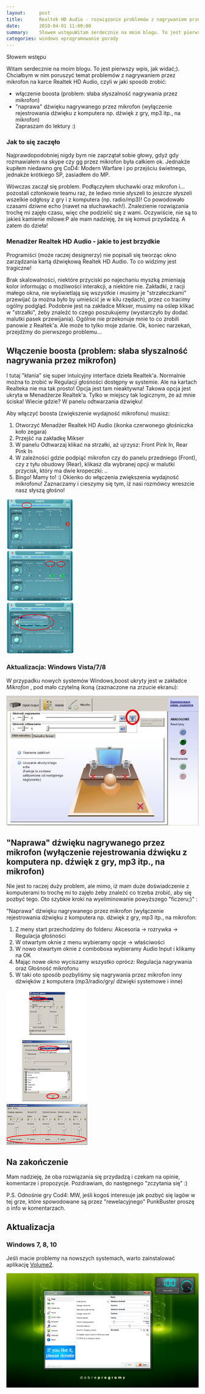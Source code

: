 ```yaml
---
layout:     post
title:      Realtek HD Audio - rozwiązanie problemów z nagrywaniem przez mikrofon i kilka dygresji
date:       2010-04-01 11:09:00
summary:    Słowem wstępuWitam serdecznie na moim blogu. To jest pierwszy wpis, jak widać;).Chciałbym w nim poruszyć temat problemów z nagrywaniem przez mikrofon na karce Realtek HD Audio, czyli w jaki sposób zrobić:- włączenie boosta (problem: słaba słyszalność nagrywania przez mikrofon) - "naprawa" dźwięku na...
categories: windows oprogramowanie porady
---
```




Słowem wstępu


Witam serdecznie na moim blogu. To jest pierwszy wpis, jak widać;).
Chciałbym w nim poruszyć temat problemów z nagrywaniem przez mikrofon na karce Realtek HD Audio, czyli w jaki sposób zrobić:
- włączenie boosta (problem: słaba słyszalność nagrywania przez mikrofon) 
- "naprawa" dźwięku nagrywanego przez mikrofon (wyłączenie rejestrowania dźwięku z komputera np. dźwięk z gry, mp3 itp., na mikrofon)  
Zapraszam do lektury :)





### Jak to się zaczęło




Najprawdopodobniej nigdy bym nie zaprzątał sobie głowy, gdyż gdy rozmawiałem na skype czy gg przez mikrofon była całkiem ok. Jednakże kupiłem niedawno grę CoD4: Modern Warfare i po przejściu świetnego, jednakże krótkiego SP, zasiadłem do MP.


Wówczas zaczął się problem. Podłączyłem słuchawki oraz mikrofon i... pozostali członkowie teamu raz, że ledwo mnie słyszeli to jeszcze słyszeli wszelkie odgłosy z gry i z komputera (np. radio/mp3)! Co powodowało czasami dziwne echo (nawet na słuchawkach!). 
Znalezienie rozwiązania trochę mi zajęło czasu, więc che podzielić się z wami. Oczywiście, nie są to jakieś kamienie milowe:P ale mam nadzieję, że się komuś przydadzą. A zatem do dzieła!




### Menadżer Realtek HD Audio - jakie to jest brzydkie

 


Programiści (może raczej designerzy) nie popisali się tworząc okno zarządzania kartą dźwiękową Realtek HD Audio. To co widzimy jest tragiczne! 

Brak skalowalności, niektóre przyciski po najechaniu myszką zmieniają kolor informując o możliwości interakcji, a niektóre nie. 
Zakładki, z racji małego okna, nie wyświetlają się wszystkie i musimy je "strzałeczkami" przewijać (a można było by umieścić je w kilu rzędach), przez co tracimy ogólny podgląd. 
Podobnie jest na zakładce Mikser, musimy na oślep klikać w "strzałki", żeby znaleźć to czego poszukujemy (wystarczyło by dodać malutki pasek przewijania).
Ogólnie nie przekonuje mnie to co zrobili panowie z Realtek'a. Ale może to tylko moje zdanie. Ok, koniec narzekań, przejdźmy do pierwszego problemu...




## Włączenie boosta (problem: słaba słyszalność nagrywania przez mikrofon)




I tutaj "kłania" się super intuicyjny interface dzieła Realtek'a. Normalnie można to zrobić w Regulacji głośności dostępny w systemie. Ale na kartach Realteka nie ma tak prosto!
Opcja jest tam nieaktywna! Takowa opcja jest ukryta w Menadżerze Realtek'a. Tylko w miejscy tak logicznym, że aż mnie ściska! Wiecie gdzie? W panelu odtwarzania dźwięku!


Aby włączyć boosta (zwiększenie wydajność mikrofonu) musisz: 
1. Otworzyć Menadżer Realtek HD Audio (ikonka czerwonego głośniczka koło zegara)
2. Przejść na zakładkę Mikser
3. W panelu Odtwarzaj klikać na strzałki, aż ujrzysz: Front Pink In, Rear Pink In
4. W zależności gdzie podpiąć mikrofon czy do panelu przedniego (Front), czy z tyłu obudowy (Rear), klikasz dla wybranej opcji w malutki przycisk, który ma dwie kropeczki: ..
5. Bingo! Mamy to! :) Okienko do włączenia zwiększenia wydajność mikrofonu! Zaznaczamy i cieszymy się tym, iż nasi rozmówcy wreszcie nasz słyszą głośno!



![desk](https://raw.githubusercontent.com/djfoxer/djfoxer.github.io/master/_img/2010-4-1-_198_/g_-_608x405_-_-_17467x20100401110221_1.png)

 



### Aktualizacja: Windows Vista/7/8



W przypadku nowych systemów Windows,boost ukryty jest w zakładce  *Mikrofon* , pod mało czytelną ikoną (zaznaczone na zrzucie ekranu): 



![desk](https://raw.githubusercontent.com/djfoxer/djfoxer.github.io/master/_img/2010-4-1-_198_/g_-_608x405_-_-_17467x20130220093911_0.jpg)





## "Naprawa" dźwięku nagrywanego przez mikrofon (wyłączenie rejestrowania dźwięku z komputera np. dźwięk z gry, mp3 itp., na mikrofon)





Nie jest to raczej duży problem, ale mimo, iż mam duże doświadczenie z komputerami to trochę mi to zajęło żeby znaleźć co trzeba zrobić, aby się pozbyć tego. Oto szybkie kroki na wyeliminowanie powyższego "ficzeru;)" : 


"Naprawa" dźwięku nagrywanego przez mikrofon (wyłączenie rejestrowania dźwięku z komputera np. dźwięk z gry, mp3 itp., na mikrofon:
1. Z meny start przechodzimy do folderu: Akcesoria -> rozrywka -> Regulacja głośności
2. W otwartym oknie z menu wybieramy opcje -> właściwości
3. W nowo otwartym oknie z comboboxa wybieramy Audio Input i klikamy na OK
4. Mając nowe okno wyciszamy wszystko oprócz: Regulacja nagrywania oraz Głośność mikrofonu
5. W taki oto sposób pozbyliśmy się nagrywania przez mikrofon inny dźwięków z komputera (mp3/radio/gry/ dźwięki systemowe i inne)



![desk](https://raw.githubusercontent.com/djfoxer/djfoxer.github.io/master/_img/2010-4-1-_198_/g_-_608x405_-_-_17467x20100401110221_2.png)

 






## Na zakończenie





Mam nadzieję, że oba rozwiązania się przydadzą i czekam na opinie, komentarze i propozycje.
Pozdrawiam, do następnego "zczytania się" :)

P.S.
Odnośnie gry Cod4: MW, jeśli kogoś interesuje jak pozbyć się lagów w tej grze, które spowodowane są przez "rewelacyjnego" PunkBuster proszę o info w komentarzach.



## Aktualizacja




### Windows 7, 8, 10


Jeśli macie problemy na nowszych systemach, warto zainstalować aplikację [Volume2](http://www.dobreprogramy.pl/Volume2,Program,Windows,38701.html).




![desk](https://raw.githubusercontent.com/djfoxer/djfoxer.github.io/master/_img/2010-4-1-_198_/g_-_608x405_-_-_17467x20161215212909_0.png)

